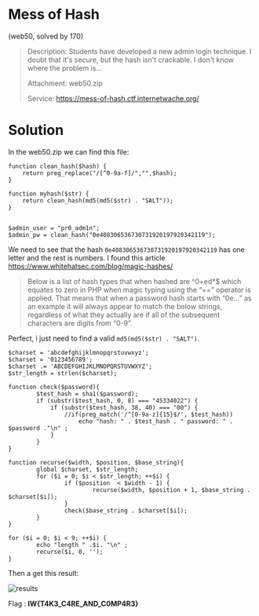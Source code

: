 # Mess of Hash
(web50, solved by 170)

> Description: Students have developed a new admin login technique. I doubt that it's secure, but the hash isn't crackable. I don't know where the problem is...
> 
> Attachment: web50.zip
> 
> Service: https://mess-of-hash.ctf.internetwache.org/

# Solution

In the web50.zip we can find this file:

```
function clean_hash($hash) {
    return preg_replace("/[^0-9a-f]/","",$hash);
}

function myhash($str) {
    return clean_hash(md5(md5($str) . "SALT"));
}


$admin_user = "pr0_adm1n";
$admin_pw = clean_hash("0e408306536730731920197920342119");
```

We need to see that the hash `0e408306536730731920197920342119` has one letter and the rest is numbers.
I found this article https://www.whitehatsec.com/blog/magic-hashes/ 

> Below is a list of hash types that when hashed are ^0+ed*$ which equates to zero in PHP when magic typing using the “==” operator is applied. That means that when a password hash starts with “0e…” as an example it will always appear to match the below strings, regardless of what they actually are if all of the subsequent characters are digits from “0-9”.

Perfect, i just need to find a valid `md5(md5($str) . "SALT")`.

```
$charset = 'abcdefghijklmnopqrstuvwxyz';
$charset = '0123456789';
$charset .= 'ABCDEFGHIJKLMNOPQRSTUVWXYZ';
$str_length = strlen($charset);

function check($password){
        $test_hash = sha1($password);
		if (substr($test_hash, 0, 8) === "45334022") {
			if (substr($test_hash, 38, 40) === "00") {
				//if(preg_match('/^[0-9a-z]{15}$/', $test_hash))
		    		echo "hash: " . $test_hash . " password: " . $password ."\n" ;
		    }
		}
}

function recurse($width, $position, $base_string){
        global $charset, $str_length;
        for ($i = 0; $i < $str_length; ++$i) {
                if ($position  < $width - 1) {
                        recurse($width, $position + 1, $base_string . $charset[$i]);
                }
                check($base_string . $charset[$i]);
        }
}

for ($i = 0; $i < 9; ++$i) {
        echo "length " .$i. "\n" ;
        recurse($i, 0, '');
}

```

Then a get this result:

![results](https://i.gyazo.com/7c478d5716d950e894a44c0f816e563e.png)

Flag : **IW{T4K3_C4RE_AND_C0MP4R3}**